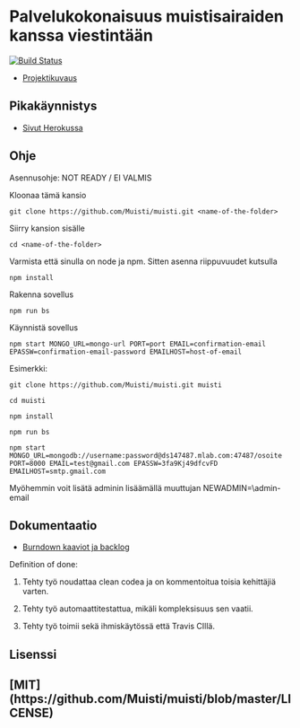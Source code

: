 
# Palvelukokonaisuus muistisairaiden kanssa viestintään
[![Build Status](https://travis-ci.org/Muisti/muisti.svg?branch=master)](https://travis-ci.org/Muisti/muisti)

- [Projektikuvaus](https://ohtuprojekti.jamo.fi/topic_descriptions/132)

## Pikakäynnistys

- [Sivut Herokussa](https://ohtumuisti.herokuapp.com/)

## Ohje

Asennusohje: NOT READY / EI VALMIS

Kloonaa tämä kansio

`git clone https://github.com/Muisti/muisti.git <name-of-the-folder>`

Siirry kansion sisälle

`cd <name-of-the-folder>`

Varmista että sinulla on node ja npm. Sitten asenna riippuvuudet kutsulla

`npm install`

Rakenna sovellus 

`npm run bs`
  
Käynnistä sovellus

`npm start MONGO_URL=mongo-url PORT=port EMAIL=confirmation-email EPASSW=confirmation-email-password EMAILHOST=host-of-email`
  
Esimerkki:
```
git clone https://github.com/Muisti/muisti.git muisti

cd muisti

npm install

npm run bs

npm start MONGO_URL=mongodb://username:password@ds147487.mlab.com:47487/osoite PORT=8000 EMAIL=test@gmail.com EPASSW=3fa9Kj49dfcvFD EMAILHOST=smtp.gmail.com
```
  
Myöhemmin voit lisätä adminin lisäämällä muuttujan NEWADMIN=\admin-email

## Dokumentaatio

- [Burndown kaaviot ja backlog](https://docs.google.com/spreadsheets/d/1NisT05P_gyy_HbcJHzDIGEkS4Vf98-G_iQiY2LTDpFw/edit?usp=sharing)

Definition of done:

1. Tehty työ noudattaa clean codea ja on kommentoitua toisia kehittäjiä varten.
 
2. Tehty työ automaattitestattua, mikäli kompleksisuus sen vaatii.

3. Tehty työ toimii sekä ihmiskäytössä että Travis CIllä.

## Lisenssi

<H2>[MIT](https://github.com/Muisti/muisti/blob/master/LICENSE)

